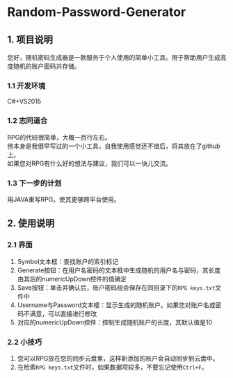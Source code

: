# Random-Password-Generator

## 1. 项目说明
您好，随机密码生成器是一款服务于个人使用的简单小工具。用于帮助用户生成高度随机的账户密码并存储。

### 1.1 开发环境
C#+VS2015

### 1.2 志同道合
RPG的代码很简单，大概一百行左右。<br>
他本身是我很早写过的一个小工具，自我使用感觉还不错后，将其放在了github上。<br>
如果您对RPG有什么好的想法与建议，我们可以一块儿交流。

### 1.3 下一步的计划
用JAVA重写RPG，使其更够跨平台使用。

## 2. 使用说明

### 2.1 界面
1. Symbol文本框：查找账户的索引标记
2. Generate按钮：在用户名密码的文本框中生成随机的用户名与密码，其长度由其后的numericUpDown控件的值确定
3. Save按钮：单击并确认后，账户密码组会保存在同目录下的`RPG keys.txt`文件中
4. Username与Password文本框：显示生成的随机账户。如果您对账户名或密码不满意，可以直接进行修改
5. 对应的numericUpDown控件：控制生成随机账户的长度，其默认值是10

### 2.2 小技巧
1. 您可以RPG放在您的同步云盘里，这样新添加的账户会自动同步到云盘中。
2. 在检索`RPG keys.txt`文件时，如果数据项较多，不要忘记使用`Ctrl+F`。
